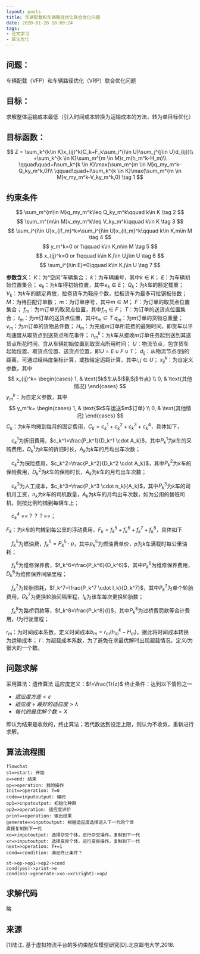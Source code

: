 ```yaml
---
layout: posts
title: 车辆配载和车辆路径优化联合优化问题
date: 2020-01-28 18:09:24
tags:
- 论文学习
- 算法优化
---
```

## 问题：
车辆配载（VFP）和车辆路径优化（VRP）联合优化问题

## 目标：
求解整体运输成本最低（引入时间成本转换为运输成本的方法，转为单目标优化）

## 目标函数：
$$
Z  =  \sum_k^{k\in K}x_{ij}^k(C_k+F_k\sum_i^{i\in U}\sum_j^{j\in U}d_{ij})\\
+\sum_k^{k \in K}\sum_m^{m \in M}r_m(h_m^k-H_m)\\
\qquad\quad+I\sum_k^{k \in K}\max(\sum_m^{m \in M}q_my_m^k-Q_ky_m^k,0)\\
\qquad\quad+I\sum_k^{k \in K}\max(\sum_m^{m \in M}v_my_m^k-V_ky_m^k,0) \tag 1
$$

## 约束条件
$$
\sum_m^{m\in M}q_my_m^k\leq Q_ky_m^k\qquad k\in K \tag 2
$$
$$
\sum_m^{m\in M}v_my_m^k\leq V_ky_m^k\qquad k\in K \tag 3
$$
$$
\sum_i^{i\in U}x_{if_m}^k=\sum_i^{i\in U}x_{it_m}^k\qquad k\in K,m\in M \tag 4
$$
$$
y_m^k=0 or 1\qquad k\in K,m\in M \tag 5
$$
$$
x_{ij}^k=0 or 1\qquad k\in K,i\in U,j\in U \tag 6
$$
$$
\sum_i^{i\in E}=0\qquad k\in K,j\in U \tag 7
$$

**参数含义：**
$K$：为“空闲”车辆集合；
$k$：为车辆编号，其中$k\in K$；
$E$：为车辆初始位置集合；
$e_k$：为$k$车得初始位置，其中$e_k\in E$；
$Q_k$：为$k$车的额定载重；
$V_k$：为$k$车的额定再放，拉卷货车为鞍座个数，拉板货车为最多可拉钢板张数；
$M$：为待匹配订单数；
$m$：为订单序号，其中$m\in M$；
$F$：为订单的取货点位置集合；
$f_m$：为m订单的取货点位置，其中$f_m\in F$；
$T$：为订单的送货点位置集合；
$t_m$：为$m$订单的送货点位置，其中$t_m\in T$
$q_m$：为$m$订单的货物总重量；
$v_m$：为$m$订单的货物总件数；
$H_m$：为完成$m$订单所花费的最短时间，即货车以平均速度从取货点到送货点所花事件；
$h_m^k$：为$k$车从接收$m$订单任务起到送到其送货点所花时间，含从车辆初始位置到取货点所用时间；
$U$：物流节点，包含货车起始位置、取货点位置、送货点位置，即$U = E \cup F \cup T$；
$d_{ij}$：从物流节点$i$到$j$的距离，可通过经纬度坐标计算，或按给定运距计算，其中$i,j \in U$；
$x_{ij}^k$：为自定义参数，其中
$$
x_{ij}^k=
\begin{cases}
1, & \text{$k$车从$i$到$j$节点} \\
0, & \text{其他情况}
\end{cases}
$$
$y_m^k$：为自定义参数，其中
$$
y_m^k=
\begin{cases}
1, & \text{$k$车运送$m$订单} \\
0, & \text{其他情况}
\end{cases}
$$
$C_k$：为$k$车均摊到每月的固定费用，$C_k=c_k^1+c_k^2+c_k^3+c_k^4$，具体如下，

&emsp;$c_k^1$为折旧费用，$c_k^1=\frac{P_k^1}{D_k^1 \cdot A_k}$，其中$P_k^1$为$k$车的采购费用，$D_k^1$为$k$车的折旧时长，$A_k$为$k$车的月均出车次数；

&emsp;$c_k^2$为保险费用，$c_k^2=\frac{P_k^2}{D_k^2 \cdot A_k}$，其中$P_k^2$为$k$车的保险费用，$D_k^2$为$k$车的保险时长，$A_k$为$k$车的月均出车次数；

&emsp;$c_k^3$为人工成本，$c_k^3=\frac{P_k^3 \cdot n_k}{A_k}$，其中$P_k^3$为$k$车的司机月工资，$n_k$为$k$车的司机数量，$A_k$为$k$车的月均出车次数，如为公用的替班司机，则按比例均摊到每辆车上；

&emsp;$c_k^4$ ==？？？==；

$F_k$：为$k$车的均摊到每公里的浮动费用，$F_k=f_k^5+f_k^6+f_k^7+f_k^8$，具体如下

&emsp;$f_k^5$为燃油费，$f_k^5=P_k^5 \cdot p$，其中$p_k^5$为燃油费单价，$p$为$k$车满载时每公里油耗；

&emsp;$f_k^6$为维修保养费，$f_k^6=\frac{P_k^6}{D_k^6}$，其中$P_k^6$为维修保养费用，$D_k^6$为维修保养间隔里程；

&emsp;$f_k^7$为轮胎损耗，$f_k^7=\frac{P_k^7 \cdot l_k}{D_k^7}$，其中$P_k^7$为单个轮胎费用，$D_k^7$为更换轮胎间隔里程，$l_k$为该车每次更换轮胎数；

&emsp;$f_k^8$为路桥罚款等，$f_k^8=\frac{P_k^8}{l}$，其中$P_k^8$为过桥费罚款等合计费用，$l$为行驶里程；

$r_m$：为时间成本系数，定义时间成本$b_m=r_m(h_m^k-H_m)$，据此将时间成本转换为运输成本；
$I$：为超载成本系数，为了避免在求最优解时出现超载情况，定义$I$为很大的一个数。

## 问题求解
采用算法：遗传算法
适应度定义：$f=\frac{1}{z}$
终止条件：达到以下情形之一
- $适应度方差 \lt \varepsilon$
- $适应度 \div 最好的适应度 \gt \lambda$
- $每代的最优解个数=X$

即认为结果是收敛的，终止算法；若代数达到设定上限，则认为不收敛，重新进行求解。

## 算法流程图
```mermaid
flowchat
st=>start: 开始
e=>end: 结束
op=>operation: 我的操作
init=>operation: T=0
code=>inputoutput: 编码
op1=>inputoutput: 初始化种群
op2=>operation: 适应度评价
print=>operation: 输出结果
generate=>inputoutput: 根据适应度选择进入下一代的个体
直接复制到下一代
xo=>inputoutput: 选择杂交个体，进行杂交操作，复制到下一代
xr=>inputoutput: 选择变异个体，进行变异操作，复制到下一代
next=>operation: T+=1
cond=>condition: 满足终止条件？

st->op->op1->op2->cond
cond(yes)->print->e
cond(no)->generate->xo->xr(right)->op2
```

## 求解代码
略
## 来源
[1]陆江. 基于虚拟物流平台的多约束配车模型研究[D].北京邮电大学,2018.